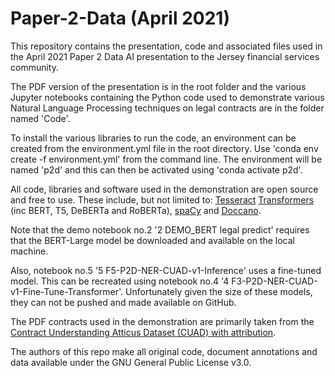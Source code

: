 
# Paper-2-Data (April 2021)

This repository contains the presentation, code and associated files used in the April 2021 Paper 2 Data AI presentation to the Jersey financial services community.

The PDF version of the presentation is in the root folder and the various Jupyter notebooks containing the Python code used to demonstrate various Natural Language Processing techniques on legal contracts are in the folder named 'Code'.

To install the various libraries to run the code, an environment can be created from the environment.yml file in the root directory. Use 'conda env create -f environment.yml' from the command line. The environment will be named 'p2d' and this can then be activated using 'conda activate p2d'.

All code, libraries and software used in the demonstration are open source and free to use. These include, but not limited to:
[Tesseract](https://github.com/tesseract-ocr/tesseract)
[Transformers](https://huggingface.co) (inc BERT, T5, DeBERTa and RoBERTa), [spaCy](https://spacy.io) and [Doccano](https://github.com/doccano/doccano).

Note that the demo notebook no.2 '2 DEMO_BERT legal predict' requires that the BERT-Large model be downloaded and available on the local machine.

Also, notebook no.5 '5 F5-P2D-NER-CUAD-v1-Inference' uses a fine-tuned model. This can be recreated using notebook no.4 '4 F3-P2D-NER-CUAD-v1-Fine-Tune-Transformer'. Unfortunately given the size of these models, they can not be pushed and made available on GitHub.

The PDF contracts used in the demonstration are primarily taken from the [Contract Understanding Atticus Dataset (CUAD) with attribution](https://www.atticusprojectai.org).

The authors of this repo make all original code, document annotations and data available under the GNU General Public License v3.0.
